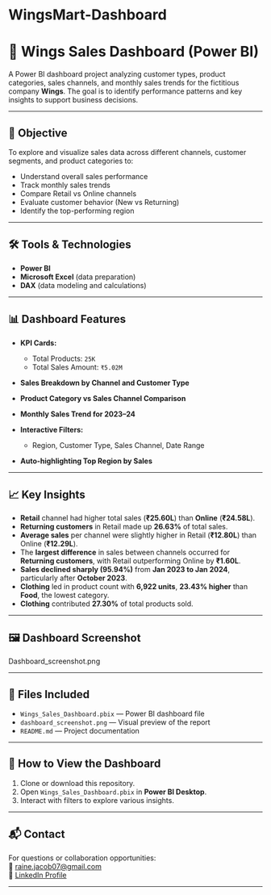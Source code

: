 # WingsMart-Dashboard
# 🧭 Wings Sales Dashboard (Power BI)

A Power BI dashboard project analyzing customer types, product categories, sales channels, and monthly sales trends for the fictitious company **Wings**. The goal is to identify performance patterns and key insights to support business decisions.

---

## 📌 Objective

To explore and visualize sales data across different channels, customer segments, and product categories to:
- Understand overall sales performance
- Track monthly sales trends
- Compare Retail vs Online channels
- Evaluate customer behavior (New vs Returning)
- Identify the top-performing region

---

## 🛠️ Tools & Technologies

- **Power BI**
- **Microsoft Excel** (data preparation)
- **DAX** (data modeling and calculations)

---

## 📊 Dashboard Features

- **KPI Cards:**  
  - Total Products: `25K`  
  - Total Sales Amount: `₹5.02M`

- **Sales Breakdown by Channel and Customer Type**
- **Product Category vs Sales Channel Comparison**
- **Monthly Sales Trend for 2023–24**
- **Interactive Filters:**  
  - Region, Customer Type, Sales Channel, Date Range
- **Auto-highlighting Top Region by Sales**

---

## 📈 Key Insights

- **Retail** channel had higher total sales (**₹25.60L**) than **Online** (**₹24.58L**).
- **Returning customers** in Retail made up **26.63%** of total sales.
- **Average sales** per channel were slightly higher in Retail (**₹12.80L**) than Online (**₹12.29L**).
- The **largest difference** in sales between channels occurred for **Returning customers**, with Retail outperforming Online by **₹1.60L**.
- **Sales declined sharply (95.94%)** from **Jan 2023 to Jan 2024**, particularly after **October 2023**.
- **Clothing** led in product count with **6,922 units**, **23.43% higher** than **Food**, the lowest category.
- **Clothing** contributed **27.30%** of total products sold.

---

## 🖼️ Dashboard Screenshot

Dashboard_screenshot.png

---

## 📁 Files Included

- `Wings_Sales_Dashboard.pbix` — Power BI dashboard file
- `dashboard_screenshot.png` — Visual preview of the report
- `README.md` — Project documentation

---

## 🚀 How to View the Dashboard

1. Clone or download this repository.
2. Open `Wings_Sales_Dashboard.pbix` in **Power BI Desktop**.
3. Interact with filters to explore various insights.

---

## 📬 Contact

For questions or collaboration opportunities:  
📧 raine.jacob07@gmail.com  
💼 [LinkedIn Profile](https://linkedin.com/in/rainejacob)

---

